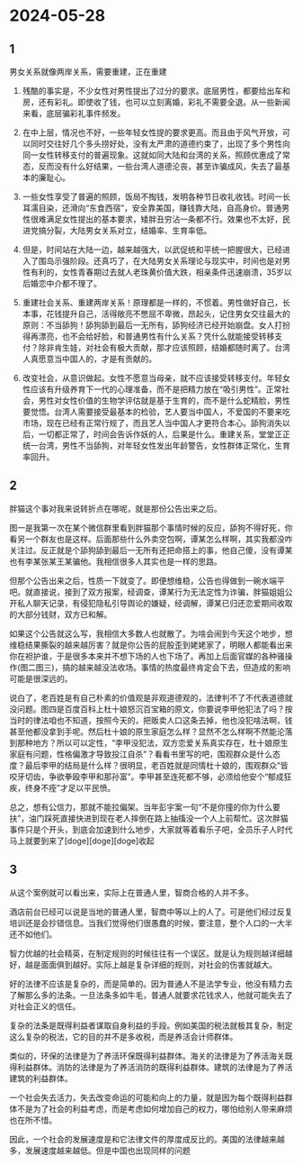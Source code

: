 # 2024-05-28

## 1


男女关系就像两岸关系，需要重建，正在重建

1. 残酷的事实是，不少女性对男性提出了过分的要求。底层男性，都要给出车和房，还有彩礼。即使收了钱，也可以立刻离婚，彩礼不需要全退。从一些新闻来看，底层骗彩礼事件频发。

2. 在中上层，情况也不好，一些年轻女性提的要求更高。而且由于风气开放，可以同时交往好几个多头捞好处，没有太严肃的道德约束了，出现了多个男性向同一女性转移支付的普遍现象。这就如同大陆和台湾的关系，照顾优惠成了常态，反而没有什么好结果，一些台湾人道德沦丧，甚至诈骗成风，失去了最基本的廉耻心。

3. 一些女性享受了普遍的照顾，饭局不掏钱，发明各种节日收礼收钱。时间一长耳濡目染，还滑向“东食西宿”，安全靠美国，赚钱靠大陆，自高身价。普通男性很难满足女性提出的基本要求，矮胖丑穷沾一条都不行。效果也不太好，民进党搞分裂，大陆男女关系对立，结婚率、生育率低。

4. 但是，时间站在大陆一边，越来越强大，以武促统和平统一把握很大，已经进入了围岛示强阶段。还真巧了，在大陆男女关系理论与现实中，时间也是对男性有利的，女性青春期过去就人老珠黄价值大跌，相亲条件迅速崩溃，35岁以后婚恋中介都不理了。

5. 重建社会关系、重建两岸关系！原理都是一样的，不惯着。男性做好自己，长本事，花钱提升自己，活得敞亮不憋屈不卑微，昂起头，记住男女交往最大的原则：不当舔狗！舔狗舔到最后一无所有，舔狗经济已经开始崩盘。女人打扮得再漂亮，也不会给好脸，和普通男性有什么关系？凭什么就能接受转移支付？除非肯生娃，对社会有极大贡献，那才应该照顾，结婚都随时离了。台湾人真愿意当中国人的，才是有贡献的。

6. 改变社会，从意识做起。女性不愿意当母亲，就不应该接受转移支付。年轻女性应该有升级养育下一代的心理准备，而不是把精力放在“吸引男性”。正常社会，男性对女性价值的生物学评估就是基于生育的，而不是什么蛇精脸，男性要觉悟。台湾人需要接受最基本的检验，艺人要当中国人，不爱国的不要来吃市场，现在已经有正常行规了，而且艺人当中国人才更符合本心。舔狗消失以后，一切都正常了，时间会告诉作妖的人，后果是什么。重建关系，堂堂正正统一台湾，男性不当舔狗，对年轻女性发出年龄警告，女性群体正常化，生育率回升。






## 2


胖猫这个事对我来说转折点在哪呢，就是那份公告出来之后。

图一是我第一次在某个微信群里看到胖猫那个事情时候的反应，舔狗不得好死，你看另一个群友也是这样。后面那些什么外卖空包啊，谭某怎么样啊，其实我都没咋关注过。反正就是个舔狗舔到最后一无所有还把命搭上的事，他自己傻，没有谭某也有李某张某王某骗他。我相信很多人其实也是一样的思路。

但那个公告出来之后，性质一下就变了。即便想维稳，公告也得做到一碗水端平吧。就直接说，接到了双方报案，经调查，谭某行为无法定性为诈骗，胖猫姐姐公开私人聊天记录，有侵犯隐私引导舆论的嫌疑，经调解，谭某已归还恋爱期间收取的大部分钱财，双方已和解。

如果这个公告就这么写，我相信大多数人也就散了。为啥会闹到今天这个地步，想维稳结果撕裂的越来越厉害？就是你公告的屁股歪到姥姥家了，明眼人都能看出来你在袒护谁，于是很多本来并不想下场的人也下场了。再加上后面官媒的各种骚操作(图二图三)，搞的越来越没法收场。事情的热度最终肯定会下去，但造成的影响可能是很深远的。

说白了，老百姓是有自己朴素的价值观是非观道德观的，法律判不了不代表道德就没问题。图四是百度百科上杜十娘怒沉百宝箱的原文，你要说李甲他犯法了吗？按当时的律法咱也不知道，按照今天的，把贩卖人口这条去掉，他也没犯啥法啊，钱甚至他都没拿到手呢。然后杜十娘的原生家庭怎么样？显然不怎么样啊不然能沦落到那种地方？所以可以定性，“李甲没犯法，双方恋爱关系真实存在，杜十娘原生家庭有问题，性格偏激才导致投江自杀”？看看书里写的吧，围观群众是什么态度？最后李甲的结局是什么样？很明显，老百姓就是同情杜十娘的，围观群众“皆咬牙切齿，争欲拳殴李甲和那孙富”。李甲甚至连死都不够，必须给他安个“郁成狂疾，终身不痊”才足以平民愤。

总之，想有公信力，那就不能拉偏架。当年彭宇案一句“不是你撞的你为什么要扶”，油门踩死直接快进到现在老人摔倒在路上抽搐没一个人上前帮忙。这次胖猫事件只是个开头，到底会加速到什么地步，大家就等着看乐子吧，全员乐子人时代马上就要到来了[doge][doge][doge]收起







## 3


从这个案例就可以看出来，实际上在普通人里，智商合格的人并不多。

酒店前台已经可以说是当地的普通人里，智商中等以上的人了。可是他们经过反复培训还是会抄错信息。当我们觉得他们很愚蠢的时候，要注意，整个人口的一大半还不如他们。

智力优越的社会精英，在制定规则的时候往往有一个误区。就是认为规则越详细越好，越是面面俱到越好。实际上越是复杂详细的规则，对社会的伤害就越大。

好的法律不应该是复杂的，而是简单的。因为普通人不是法学专业，他没有精力去了解那么多的法条。一旦法条多如牛毛，普通人就要求花钱求人，他就可能失去了对社会正义的信任。

复杂的法条是既得利益者谋取自身利益的手段。例如美国的税法就极其复杂，制定这么复杂的税法，它的目的并不是多收税，而是养活会计师群体。

类似的，环保的法律是为了养活环保既得利益群体。海关的法律是为了养活海关既得利益群体。消防的法律是为了养活消防的既得利益群体。建筑的法律是为了养活建筑的利益群体。

一个社会失去活力，失去改变命运的可能和向上的力量，就是因为每个既得利益群体不是为了社会的利益考虑，而是考虑如何增加自己的权力，哪怕给别人带来麻烦也在所不惜。

因此，一个社会的发展速度是和它法律文件的厚度成反比的。美国的法律越来越多，发展速度越来越低。但是中国也出现同样的问题







